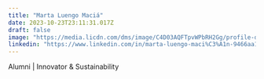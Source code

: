 ```yaml
---
title: "Marta Luengo Maciá"
date: 2023-10-23T23:11:31.017Z
draft: false
image: "https://media.licdn.com/dms/image/C4D03AQFTpvWPbRH2Gg/profile-displayphoto-shrink_400_400/0/1593674611420?e=1703721600&v=beta&t=nrATjHSZhdXT7sm5HQG9i5HCJwaFt9hvOB8Acu8Fv-o"
linkedin: "https://www.linkedin.com/in/marta-luengo-maci%C3%A1n-9466aa146/"
---
```

Alumni | Innovator & Sustainability
